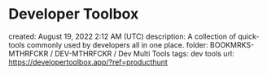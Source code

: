 # Developer Toolbox

created: August 19, 2022 2:12 AM (UTC)
description: A collection of quick-tools commonly used by developers all in one place.
folder: BOOKMRKS-MTHRFCKR / DEV-MTHRFCKR / Dev Multi Tools
tags: dev tools
url: https://developertoolbox.app/?ref=producthunt
